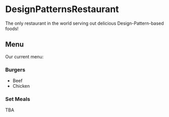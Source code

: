 # DesignPatternsRestaurant
The only restaurant in the world serving out delicious Design-Pattern-based foods!

## Menu
Our current menu:

### Burgers
* Beef
* Chicken

### Set Meals
TBA
